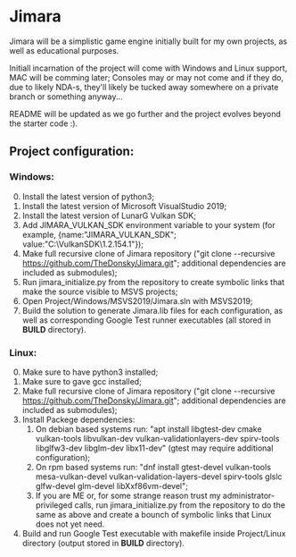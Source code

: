 # Jimara

Jimara will be a simplistic game engine initially built for my own projects, as well as educational purposes.

Initiall incarnation of the project will come with Windows and Linux support, MAC will be comming later; Consoles may or may not come and if they do, due to likely NDA-s, they'll likely be tucked away somewhere on a private branch or something anyway...

README will be updated as we go further and the project evolves beyond the starter code :).


## Project configuration:

### Windows:
0. Install the latest version of python3;
1. Install the latest version of Microsoft VisualStudio 2019;
2. Install the latest version of LunarG Vulkan SDK;
3. Add JIMARA_VULKAN_SDK environment variable to your system (for example, {name:"JIMARA_VULKAN_SDK"; value:"C:\VulkanSDK\1.2.154.1"});
4. Make full recursive clone of Jimara repository ("git clone --recursive https://github.com/TheDonsky/Jimara.git"; additional dependencies are included as submodules);
5. Run jimara_initialize.py from the repository to create symbolic links that make the source visible to MSVS projects;
6. Open Project/Windows/MSVS2019/Jimara.sln with MSVS2019;
7. Build the solution to generate Jimara.lib files for each configuration, as well as corresponding Google Test runner executables (all stored in __BUILD__ directory).

### Linux:
0. Make sure to have python3 installed;
1. Make sure to gave gcc installed;
2. Make full recursive clone of Jimara repository ("git clone --recursive https://github.com/TheDonsky/Jimara.git"; additional dependencies are included as submodules);
3. Install Packege dependencies:
    1. On debian based systems run: "apt install libgtest-dev cmake vulkan-tools libvulkan-dev vulkan-validationlayers-dev spirv-tools libglfw3-dev libglm-dev libx11-dev" (gtest may require additional configuration);
    2. On rpm based systems run: "dnf install gtest-devel vulkan-tools mesa-vulkan-devel vulkan-validation-layers-devel spirv-tools glslc glfw-devel glm-devel libXxf86vm-devel";
    3. If you are ME or, for some strange reason trust my administrator-privileged calls, run jimara_initialize.py from the repository to do the same as above and create a bounch of symbolic links that Linux does not yet need.
4. Build and run Google Test executable with makefile inside Project/Linux directory (output stored in __BUILD__ directory).
